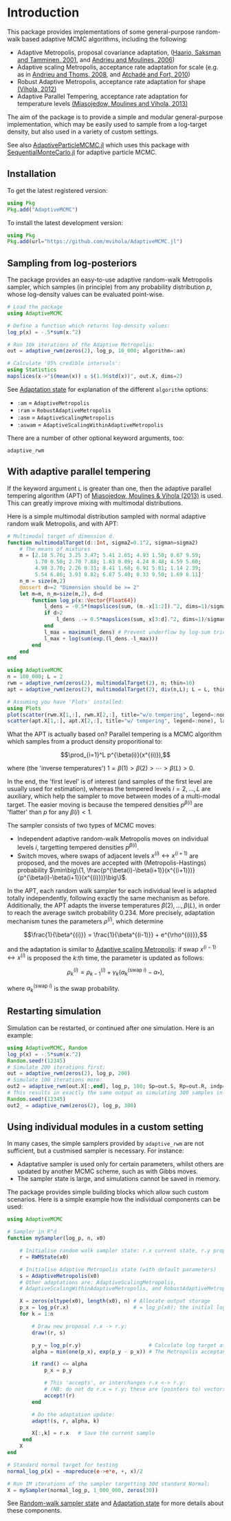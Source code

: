 # Introduction

This package provides implementations of some general-purpose random-walk based
adaptive MCMC algorithms, including the following:

* Adaptive Metropolis, proposal covariance adaptation, ([Haario, Saksman and Tamminen, 2001](https://projecteuclid.org/euclid.bj/1080222083), and [Andrieu and Moulines, 2006](http://dx.doi.org/10.1214/105051606000000286))
* Adaptive scaling Metropolis, acceptance rate adaptation for scale (e.g. as in [Andrieu and Thoms, 2008](https://doi.org/10.1007/s11222-008-9110-y), and [Atchadé and Fort, 2010](https://projecteuclid.org/euclid.bj/1265984706))
* Robust Adaptive Metropolis, acceptance rate adaptation for shape [(Vihola, 2012)](http://dx.doi.org/10.1007/s11222-011-9269-5)
* Adaptive Parallel Tempering, acceptance rate adaptation for temperature levels [(Miasojedow, Moulines and Vihola, 2013)](http://dx.doi.org/10.1080/10618600.2013.778779)

The aim of the package is to provide a simple and modular general-purpose implementation, which may be easily used to sample from a log-target density, but also used in a variety of custom settings.

See also [AdaptiveParticleMCMC.jl](https://github.com/mvihola/AdaptiveParticleMCMC.jl) which uses this package with [SequentialMonteCarlo.jl](https://github.com/awllee/SequentialMonteCarlo.jl) for adaptive particle MCMC.

## Installation

To get the latest registered version:
```julia
using Pkg
Pkg.add("AdaptiveMCMC")
```
To install the latest development version:
```julia
using Pkg
Pkg.add(url="https://github.com/mvihola/AdaptiveMCMC.jl")
```

## Sampling from log-posteriors

The package provides an easy-to-use adaptive random-walk Metropolis sampler, which samples (in principle) from any probability distribution $p$, whose log-density values can be evaluated point-wise.

```julia
# Load the package
using AdaptiveMCMC

# Define a function which returns log-density values:
log_p(x) = -.5*sum(x.^2)

# Run 10k iterations of the Adaptive Metropolis:
out = adaptive_rwm(zeros(2), log_p, 10_000; algorithm=:am)

# Calculate '95% credible intervals':
using Statistics
mapslices(x->"$(mean(x)) ± $(1.96std(x))", out.X, dims=2)
```

See [Adaptation state](@ref) for explanation of the different `algorithm` options:

* `:am` = `AdaptiveMetropolis`
* `:ram` = `RobustAdaptiveMetropolis`
* `:asm` = `AdaptiveScalingMetropolis`
* `:aswam` = `AdaptiveScalingWithinAdaptiveMetropolis`

There are a number of other optional keyword arguments, too:

```@docs
adaptive_rwm
```

## With adaptive parallel tempering

If the keyword argument `L` is greater than one, then the adaptive parallel tempering algorithm (APT) of [Miasojedow, Moulines & Vihola (2013)](http://dx.doi.org/10.1080/10618600.2013.778779) is used. This can greatly improve mixing with multimodal distributions.

Here is a simple multimodal distribution sampled with normal adaptive random walk Metropolis, and with APT:

```julia
# Multimodal target of dimension d.
function multimodalTarget(d::Int, sigma2=0.1^2, sigman=sigma2)
    # The means of mixtures
    m = [2.18 5.76; 3.25 3.47; 5.41 2.65; 4.93 1.50; 8.67 9.59;
         1.70 0.50; 2.70 7.88; 1.83 0.09; 4.24 8.48; 4.59 5.60;
         4.98 3.70; 2.26 0.31; 8.41 1.68; 6.91 5.81; 1.14 2.39;
         5.54 6.86; 3.93 8.82; 6.87 5.40; 8.33 9.50; 1.69 8.11]'
    n_m = size(m,2)
    @assert d>=2 "Dimension should be >= 2"
    let m=m, n_m=size(m,2), d=d
        function log_p(x::Vector{Float64})
            l_dens = -0.5*(mapslices(sum, (m.-x[1:2]).^2, dims=1)/sigma2)
            if d>2
                l_dens .-= 0.5*mapslices(sum, x[3:d].^2, dims=1)/sigman
            end
            l_max = maximum(l_dens) # Prevent underflow by log-sum trick
            l_max + log(sum(exp.(l_dens.-l_max)))
        end
    end
end

using AdaptiveMCMC
n = 100_000; L = 2
rwm = adaptive_rwm(zeros(2), multimodalTarget(2), n; thin=10)
apt = adaptive_rwm(zeros(2), multimodalTarget(2), div(n,L); L = L, thin=10)

# Assuming you have 'Plots' installed:
using Plots
plot(scatter(rwm.X[1,:], rwm.X[2,:], title="w/o tempering", legend=:none),
scatter(apt.X[1,:], apt.X[2,:], title="w/ tempering", legend=:none), layout=(1,2))
```

What the APT is actually based on? Parallel tempering is a MCMC algorithm which samples from a product density proporitional to:
```math
\prod_{i=1}^L p^{\beta(i)}(x^{(i)}),
```
where (the 'inverse temperatures') $1 = \beta(1) > \beta(2) > \cdots > \beta(L) > 0$.

In the end, the 'first level' is of interest (and samples of the first level are usually used for estimation), whereas the tempered levels $i=2,\ldots,L$ are auxiliary, which help the sampler to move between modes of a multi-modal target. The easier moving is because the tempered densities $p^{\beta(i)}$ are 'flatter' than $p$ for any $\beta(i)<1$.

The sampler consists of two types of MCMC moves:

* Independent adaptive random-walk Metropolis moves on individual levels $i$, targetting tempered densities $p^{\beta(i)}$. 
* Switch moves, where swaps of adjacent levels $x^{(i)} \leftrightarrow x^{(i+1)}$ are proposed, and the moves are accepted with (Metropolis-Hastings) probability $\min\big\{1, \frac{p^{\beta(i)-\beta(i+1)}(x^{(i+1)})}{p^{\beta(i)-\beta(i+1)}(x^{(i)})}\big\}$.

In the APT, each random walk sampler for each individual level is adapted totally independently, following exactly the same mechanism as before. Additionally, the APT adapts the inverse temperatures $\beta(2),\ldots,\beta(L)$, in order to reach the average switch probability $0.234$. More precisely, adaptation mechanism tunes the parameters $\rho^{(i)}$, which determine
```math
\frac{1}{\beta^{(i)}} = \frac{1}{\beta^{(i-1)}} + e^{\rho^{(i)}},
```
and the adaptation is similar to [Adaptive scaling Metropolis](@ref): if swap $x^{(i-1)}\leftrightarrow x^{(i)}$ is proposed the $k$:th time, the parameter is updated as follows:
```math
\rho_k^{(i)} = \rho_{k-1}^{(i)} + \gamma_k (\alpha_k^{(\text{swap }i)} - \alpha_*),
```
where $\alpha_k^{(\text{swap }i)}$ is the swap probability.

## Restarting simulation

Simulation can be restarted, or continued after one simulation. Here is an example:

```julia
using AdaptiveMCMC, Random
log_p(x) = -.5*sum(x.^2)
Random.seed!(12345)
# Simulate 200 iterations first:
out = adaptive_rwm(zeros(2), log_p, 200)
# Simulate 100 iterations more:
out2 = adaptive_rwm(out.X[:,end], log_p, 100; Sp=out.S, Rp=out.R, indp=200)
# This results in exactly the same output as simulating 300 samples in one go:
Random.seed!(12345)
out2_ = adaptive_rwm(zeros(2), log_p, 300)
```

## Using individual modules in a custom setting

In many cases, the simple samplers provided by `adaptive_rwm` are not sufficient, but a custmised sampler is necessary. For instance:

* Adaptative sampler is used only for certain parameters, whilst others are updated by another MCMC scheme, such as with Gibbs moves.
* The sampler state is large, and simulations cannot be saved in memory.

The package provides simple building blocks which allow such custom scenarios. Here is a simple example how the individual components can be used:

```julia
using AdaptiveMCMC

# Sampler in R^d
function mySampler(log_p, n, x0)

    # Initialise random walk sampler state: r.x current state, r.y proposal
    r = RWMState(x0)

    # Initialise Adaptive Metropolis state (with default parameters)
    s = AdaptiveMetropolis(x0)
    # Other adaptations are: AdaptiveScalingMetropolis,
    # AdaptiveScalingWithinAdaptiveMetropolis, and RobustAdaptiveMetropolis

    X = zeros(eltype(x0), length(x0), n) # Allocate output storage
    p_x = log_p(r.x)                     # = log_p(x0); the initial log target
    for k = 1:n

        # Draw new proposal r.x -> r.y:
        draw!(r, s)

        p_y = log_p(r.y)                      # Calculate log target at proposal
        alpha = min(one(p_x), exp(p_y - p_x)) # The Metropolis acceptance probability

        if rand() <= alpha
            p_x = p_y

            # This 'accepts', or interchanges r.x <-> r.y:
            # (NB: do not do r.x = r.y; these are (pointers to) vectors!)
            accept!(r)
        end

        # Do the adaptation update:
        adapt!(s, r, alpha, k)

        X[:,k] = r.x   # Save the current sample
     end
    X
end

# Standard normal target for testing
normal_log_p(x) = -mapreduce(e->e*e, +, x)/2

# Run 1M iterations of the sampler targetting 30d standard Normal:
X = mySampler(normal_log_p, 1_000_000, zeros(30))
```

See [Random-walk sampler state](@ref) and [Adaptation state](@ref) for more details about these components.
